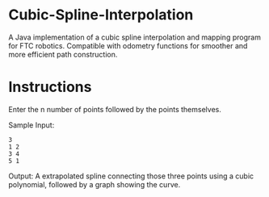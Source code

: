 # Cubic-Spline-Interpolation

A Java implementation of a cubic spline interpolation and mapping program for FTC robotics. Compatible with odometry functions for smoother and more efficient path construction.

# Instructions

Enter the n number of points followed by the points themselves.

Sample Input:
```
3
1 2
3 4
5 1
```
Output:
A extrapolated spline connecting those three points using a cubic polynomial, followed by a graph showing the curve.
